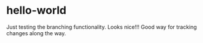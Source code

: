 # hello-world

Just testing the branching functionality. Looks nice!!!
Good way for tracking changes along the way.

